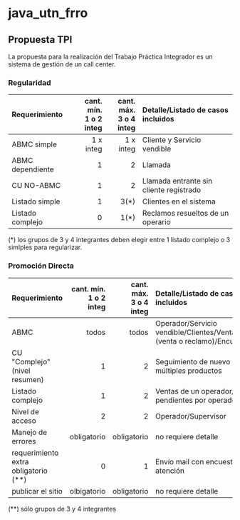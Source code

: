 # java_utn_frro
## Propuesta TPI

La propuesta para la realización del Trabajo Práctica Integrador es un sistema de gestión de un call center.

### Regularidad

|Requerimiento|cant. mín.<br>1 o 2 integ|cant. máx.<br>3 o 4 integ|Detalle/Listado de casos incluidos|
|:-|-:|-:|:-|
|ABMC simple|1 x integ|1 x integ|Cliente y Servicio vendible
|ABMC dependiente|1|2|Llamada
|CU NO-ABMC|1|2|Llamada entrante sin cliente registrado
|Listado simple|1|3(*)|Clientes en el sistema
|Listado complejo|0|1(*)|Reclamos resueltos de un operario

(\*) los grupos de 3 y 4 integrantes deben elegir entre 1 listado complejo o 3 simlples para regularizar.

### Promoción Directa

|Requerimiento|cant. mín.<br>1 o 2 integ|cant. máx.<br>3 o 4 integ|Detalle/Listado de casos incluidos|
|:-|-:|-:|:-|
|ABMC|todos|todos|Operador/Servicio vendible/Clientes/Ventas/Llamadas (venta o reclamo)/Encuestas
|CU "Complejo"(nivel resumen)|1|2|Seguimiento de nuevo reclamo por múltiples productos
|Listado complejo|1|2|Ventas de un operador/Reclamos pendientes por operador
|Nivel de acceso|2|2|Operador/Supervisor
|Manejo de errores|obligatorio|obligatorio|no requiere detalle|
|requerimiento extra obligatorio (**)|0|1|Envío mail con encuesta sobre la atención
|publicar el sitio|olbigatorio|obligatorio|no requiere detalle|

(\*\*) sólo grupos de 3 y 4 integrantes
